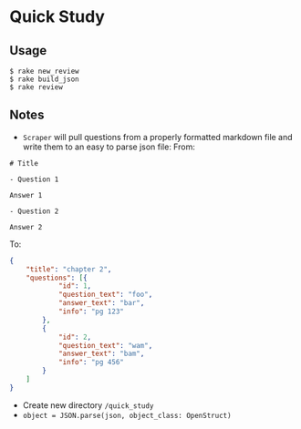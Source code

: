 # Quick Study

## Usage

```
$ rake new_review
$ rake build_json
$ rake review
```

## Notes
- `Scraper` will pull questions from a properly formatted markdown file and write them to an easy to parse json file:
From:
```
# Title

- Question 1

Answer 1

- Question 2

Answer 2
```

To:
```json
{
	"title": "chapter 2",
	"questions": [{
			"id": 1,
			"question_text": "foo",
			"answer_text": "bar",
			"info": "pg 123"
		},
		{
			"id": 2,
			"question_text": "wam",
			"answer_text": "bam",
			"info": "pg 456"
		}
	]
}
```

- Create new directory `/quick_study`
- `object = JSON.parse(json, object_class: OpenStruct)`